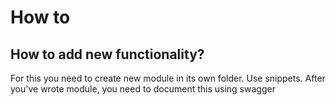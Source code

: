 # How to
## How to add new functionality?
For this you need to create new module in its own folder. Use snippets. After you've wrote module, you need to document this using swagger
